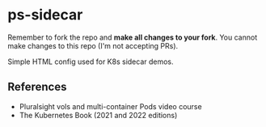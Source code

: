 # ps-sidecar

Remember to fork the repo and **make all changes to your fork**. You cannot make changes to this repo (I'm not accepting PRs).

Simple HTML config used for K8s sidecar demos.

## References

- Pluralsight vols and multi-container Pods video course
- The Kubernetes Book (2021 and 2022 editions)
